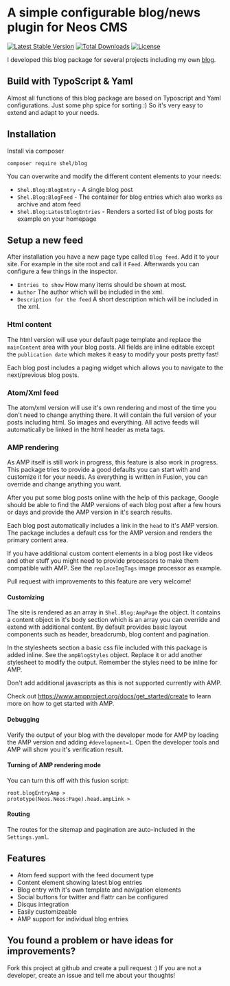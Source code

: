 # A simple configurable blog/news plugin for Neos CMS                                

[![Latest Stable Version](https://poser.pugx.org/shel/blog/v/stable)](https://packagist.org/packages/shel/blog)
[![Total Downloads](https://poser.pugx.org/shel/blog/downloads)](https://packagist.org/packages/shel/blog)
[![License](https://poser.pugx.org/shel/blog/license)](https://packagist.org/packages/shel/blog)

I developed this blog package for several projects including my own [blog](http://www.mind-the-seb.de).

## Build with TypoScript & Yaml

Almost all functions of this blog package are based on Typoscript and Yaml configurations. 
Just some php spice for sorting :)
So it's very easy to extend and adapt to your needs.

## Installation

Install via composer

`composer require shel/blog`

You can overwrite and modify the different content elements to your needs:

* `Shel.Blog:BlogEntry` - A single blog post
* `Shel.Blog:BlogFeed` - The container for blog entries which also works as archive and atom feed
* `Shel.Blog:LatestBlogEntries` - Renders a sorted list of blog posts for example on your homepage 

## Setup a new feed
 
After installation you have a new page type called `Blog feed`.
Add it to your site. For example in the site root and call it `Feed`.
Afterwards you can configure a few things in the inspector.

* `Entries to show` How many items should be shown at most.
* `Author` The author which will be included in the xml.
* `Description for the feed` A short description which will be included in the xml.

### Html content

The html version will use your default page template and replace the `mainContent` area with your blog posts.
All fields are inline editable except the `publication date` which makes it easy to modify your posts pretty fast!

Each blog post includes a paging widget which allows you to navigate to the next/previous blog posts.

### Atom/Xml feed 

The atom/xml version will use it's own rendering and most of the time you don't need to change anything there.
It will contain the full version of your posts including html. So images and everything.
All active feeds will automatically be linked in the html header as meta tags.

### AMP rendering

As AMP itself is still work in progress, this feature is also work in progress.
This package tries to provide a good defaults you can start with and customize it for your needs.
As everything is written in Fusion, you can override and change anything you want.

After you put some blog posts online with the help of this package, Google should be able to find the AMP 
versions of each blog post after a few hours or days and provide the AMP version in it's search results.

Each blog post automatically includes a link in the `head` to it's AMP version.
The package includes a default css for the AMP version and renders the primary content area.

If you have additional custom content elements in a blog post like videos and other stuff
you might need to provide processors to make them compatible with AMP. 
See the `replaceImgTags` image processor as example.

Pull request with improvements to this feature are very welcome!

#### Customizing

The site is rendered as an array in `Shel.Blog:AmpPage` the object.
It contains a content object in it's body section which is an array you can override and extend with additional content.
By default provides basic layout components such as header, breadcrumb, blog content and pagination.

In the stylesheets section a basic css file included with this package is added inline. See the `ampBlogStyles` object.
Replace it or add another stylesheet to modify the output. Remember the styles need to be inline for AMP.

Don't add additional javascripts as this is not supported currently with AMP.

Check out https://www.ampproject.org/docs/get_started/create to learn more on how to get started with AMP.

#### Debugging

Verify the output of your blog with the developer mode for AMP by loading the AMP version and adding `#development=1`.
Open the developer tools and AMP will show you it's verification result.

#### Turning of AMP rendering mode

You can turn this off with this fusion script:

    root.blogEntryAmp >
    prototype(Neos.Neos:Page).head.ampLink >

#### Routing

The routes for the sitemap and pagination are auto-included in the `Settings.yaml`.

## Features

* Atom feed support with the feed document type
* Content element showing latest blog entries
* Blog entry with it's own template and navigation elements
* Social buttons for twitter and flattr can be configured
* Disqus integration
* Easily customizeable
* AMP support for individual blog entries

## You found a problem or have ideas for improvements?

Fork this project at github and create a pull request :)
If you are not a developer, create an issue and tell me about your thoughts!
